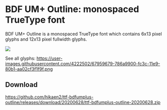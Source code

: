 # BDF UM+ Outline: monospaced TrueType font

BDF UM+ Outline is a monospaced TrueType font which contains 6x13 pixel glyphs and 12x13 pixel fullwidth glyphs.

![](https://user-images.githubusercontent.com/4222502/67263982-b94c0a80-f4e4-11e9-9532-7281fb6f6196.png)

See all glyphs: https://user-images.githubusercontent.com/4222502/67959679-786a9900-fc3c-11e9-80b1-aa02cf3f1f9f.png

## Download
https://github.com/hikaen2/ttf-bdfumplus-outline/releases/download/20200628/ttf-bdfumplus-outline-20200628.zip
